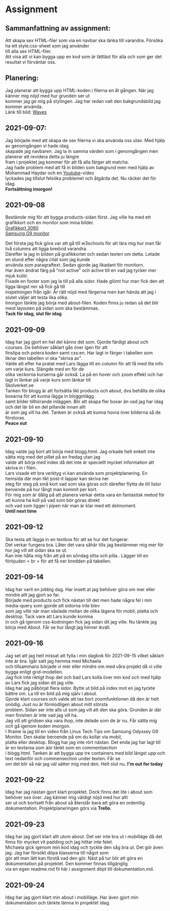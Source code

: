 # Assignment  
  
## Sammanfattning av assignment:  
  
Att skapa sex HTML-filer som via en navbar ska länka till varandra. Försöka ha ett style.css-sheet som jag använder  
till alla sex HTML-filer.  
Att visa att vi kan bygga upp en kod som är lättläst för alla och som ger det resultat vi förväntar oss.

## Planering:  

Jag planerar att bygga upp HTML-koden i filerna en åt gången. När jag känner mig nöjd med hur grunden ser ut  
kommer jag ge mig på stylingen. Jag har redan valt den bakgrundsbild jag kommer använda.  
Länk till bild: [Waves](https://images.unsplash.com/photo-1558591710-4b4a1ae0f04d?ixid=MnwxMjA3fDB8MHxzZWFyY2h8MXx8dGVjaCUyMGJhY2tncm91bmR8ZW58MHx8MHx8&ixlib=rb-1.2.1&auto=format&fit=crop&w=500&q=60 "Waves")  
  
## 2021-09-07:  
  
Jag började med att skapa de sex filerna vi ska använda oss utav. Med hjälp av genomgången vi hade idag  
skapade jag navbaren. Jag la in samma värden som i genomgången men planerar att revidera detta ju längre  
fram i projektet jag kommer för att få alla färger att matcha.  
Jag hade problem med att få in bilden som bakgrund men med hjälp av Mohammad Haydar och en [Youtube](https://www.youtube.com/watch?v=TbThMW3UK_w "Fixing broken url")-video  
lyckades jag tillslut felsöka problemet och åtgärda det. Nu räcker det för idag.  
**Fortsättning imorgon!**  
  
## 2021-09-08  
  
Bestämde mig för att bygga products-sidan först. Jag ville ha med ett grafikkort och en monitor som mina bilder.  
[Grafikkort 3090](https://www.caseking.de/media/image/gcas-398_gcas_398_01.jpg)  
[Samsung G9 monitor](https://inetimg.se/img/688x386/2216596_0.jpg)  
  
Det första jag fick göra var att gå till w3schools för att lära mig hur man får två columns att ligga bredvid varandra.  
Därefter la jag in bilden på grafikkortet och sedan texten om detta. Letade en stund efter några citat som jag kunde  
använda som paragraftext. Sedan gjorde jag likadant för monitorn.  
Har även ändrat färg på "not active" och active till en vad jag tycker mer mjuk kulör.  
Fixade en footer som jag la till på alla sidor. Hade glömt hur man fick den att ligga längst ner så fick gå till  
inspelningen från igår. Är rätt nöjd med färgerna men kan hända att jag i slutet väljer att testa lika olika.  
Imorgon tänkte jag börja med about-filen. Koden finns ju redan så det blir mest layouten på sidan som ska bestämmas.  
**Tack för idag, slut för idag**  
  
## 2021-09-09  
  
Idag har jag gjort en hel del känns det som. Gjorde färdigt about och courses. De behöver såklart gås över igen för att  
finslipa och polera koden samt css:en. Har lagt in färger i tabellen som liknar den tabellen vi ska "skriva av".  
Valde att efter ha pratat med Lars lägga till en column för att få med lite info om varje kurs. Slängde med en för de  
olika veckorna kurserna går också. La på en hover och zoom effekt och har lagt in länkar på varje kurs som länkar till  
Skolverket.se  
Tanken för blogg är att fortsätta likt products och about, dvs behålla de olika boxarna för att kunna lägga in blogginlägg  
samt bilder tillhörande inläggen. Blir att skapa fler boxar än vad jag har idag och det lär bli en del pillande innan allt  
är som jag vill ha det. Tanken är också att kunna hovra över bilderna så de förstoras.  
**Peace out**  
  
## 2021-09-10  
  
Idag valde jag bort att börja med blogg.html. Jag orkade helt enkelt inte sätta mig med det pillet på en fredag utan jag  
valde att börja med index då det inte är speciellt mycket information att skriva in i filen.  
Lars visade ett bra verktyg vi kan använda som projektplanering. En hemsida där man likt post-it lappar kan skriva ner  
steg för steg på små kort vad som ska göras och därefter flytta de till listor beroende på hur långt man kommit per kort.  
För mig som är dålig på att planera verkar detta vara en fantastisk metod för att kunna ha koll på vad som bör göras direkt  
och vad som ligger i pipen när man är klar med ett delmoment.  
**Until next time**  
  
## 2021-09-12  
  
Ska testa att lägga in en textbox för att se hur det fungerar.  
Det verkar fungera bra. Låter det vara såhär tills jag bestämmer mig mer för hur jag vill att sidan ska se ut.  
Kan inte hålla mig från att på en söndag sitta och pilla.. Lägger till en förbjuden < br > för att få ner bredden på tabellen.  
  
## 2021-09-14  
  
Idag har varit en jobbig dag. Har insett at jag behöver göra om mer eller mindre allt jag gjort so far.  
Började med products och fick nästan till det men hade några fel i min media-query som gjorde att sidorna inte blev  
som jag ville när man växlade mellan de olika lägena för mobil, platta och desktop. Tack vare att Lars kunde komma  
in och gå igenom css-kodningen fick jag sidan dit jag ville. Nu tänkte jag börja med About. Får se hur långt jag hinner ikväll.  
  
## 2021-09-16  
  
Jag set att jag helt missat att fylla i min dagbok för 2021-09-15 vilket såklart inte är bra. Igår satt jag hemma med Michaela  
och tillsammans började vi mer eller mindre om med våra projekt då vi ville bygga enligt grid-modellen.  
Jag fick inte riktigt ihop det och bad Lars kolla över min kod och med hjälp av Lars fick jag sidan dit jag ville.  
Idag har jag påbörjat flera sidor. Bytte ut bild på index mot en jag tyckte bättre om. La till en bild på mig själv i about.  
Gjorde klart courses och valde att tas bort zoomfunktionen då den är helt onödig. Just nu är förmodligen about mitt största  
problem. Sidan ser inte alls ut som jag vill att den ska göra. Grunden är där men finishen är inte vad jag vill ha.  
Jag vill att gridsen ska vara ihop, inte delade som de är nu. Får sätta mig och gå igenom koden imorgon.  
I Iframe la jag till en video från Linus Tech Tips om Samsung Odyssey G9 Monitor. Den skalar beroende på om du kollar via mobil,  
platta eller desktop. Blogg har jag inte rört nästan. Det enda jag har lagt till är en textarea som äör tänkt som en commentsection  
i blogg.html. Tanken är att bygga upp tre containers med bild längst upp och text nedanför och commensection under texten. Får se  
om det blir så när jag väl sätter mig med den. Helt slut nu.
**I'm out for today**  
  
## 2021-09-22  
  
Idag har jag nästan gjort klart projektet. Dock finns det lite i about som behöver ses över. Jag känner mig väldigt nöjd med hur allt  
ser ut och bortsett från about så återstår bara att göra en ordentlig dokumentation. Projektplaneringen görs via **Trello**.  
  
## 2021-09-23  
  
Idag har jag gjort klart allt utom about. Det ser inte bra ut i mobilläge då det finns för mycket vit padding och jag hittar inte felet.  
Michaela gick igenom min kod idag och tyckte den såg bra ut. Det gör även jag. Jag har försökt döpa klasserna till något som  
gör att man lätt kan förstå vad den gör. Näst på tur blir att göra en dokumentation på projektet. Den kommer finnas tillgänglig  
via en egen readme.md fil här i assignment döpt till dokumentation.md.  
  
## 2021-09-24  
  
Idag har jag gjort klart min about i mobilläge. Har även gjort min dokumentation och tänkte lämna in projektet idag.